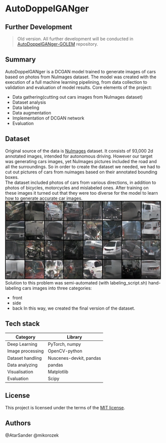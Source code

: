 # AutoDoppelGANger
## Further Development
>Old version. All further development will be conducted in [AutoDoppelGANger-GOLEM](https://github.com/AtarSander/AutoDoppelGANger-GOLEM) repository.
## Summary
AutoDoppelGANger is a DCGAN model trained to generate images of cars based on photos from NuImages dataset. The model was created with the execution of a full machine learning pipelining, from data collection to validation and evaluation of model results. Core elements of the project:
- Data gathering(cutting out cars images from NuImages dataset)
- Dataset analysis
- Data labeling
- Data augmentation
- Implementation of DCGAN network
- Evaluation
## Dataset
Original source of the data is [NuImages](https://www.nuscenes.org/nuimages) dataset. It consists of 93,000 2d annotated images, intended for autonomous driving. However our target was generating cars images, yet NuImages pictures included the road and all the surroundings. So in order to create the dataset we needed, we had to cut out pictures of cars from nuimages based on their annotated bounding boxes.<br>
The dataset included photos of cars from various directions, in addition to photos of bicycles, motorcycles and mislabeled ones. After training on these images it turned out that they were too diverse for the model to learn how to generate accurate car images.<br>
![Results of training on mixed data](images/wrong_data_training_failure.png)
<br>
Solution to this problem was semi-automated (with labeling_script.sh) hand-labeling cars images into three categories:
- front
- side
- back
In this way, we created the final version of the dataset.
## Tech stack
| Category | Library |
|----------|----------|
| Deep Learning | PyTorch, numpy |
| Image processing | OpenCV-python |
| Dataset handling | Nuscenes-devkit, pandas |
| Data analyzing | pandas |
| Visualisation | Matplotlib |
| Evaluation | Scipy |
## License
This project is licensed under the terms of the [MIT license](https://opensource.org/licenses/MIT).
## Authors
@AtarSander @mikorozek

